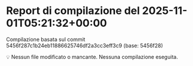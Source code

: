 # Report di compilazione del 2025-11-01T05:21:32+00:00

Compilazione basata sul commit 5456f287c1b24eb11886625746df2a3cc3eff3c9 (base: 5456f28)

💡 Nessun file modificato o mancante. Nessuna compilazione eseguita.
